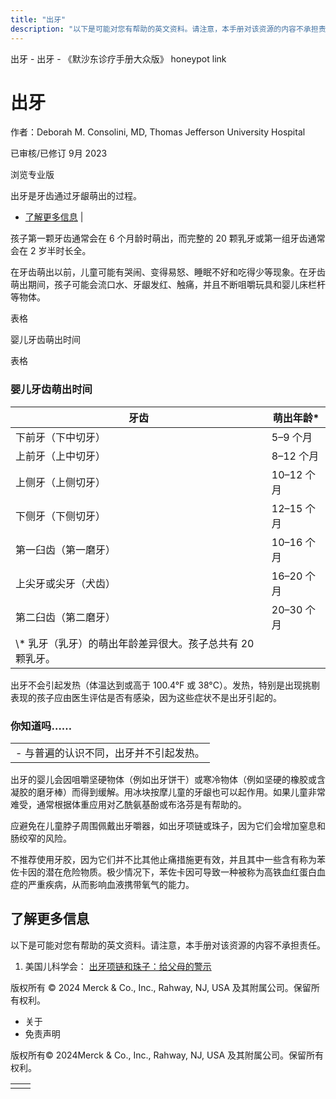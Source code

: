 ```yaml
---
title: "出牙"
description: "以下是可能对您有帮助的英文资料。请注意，本手册对该资源的内容不承担责任。"
---
```


﻿出牙 \- 出牙 \- 《默沙东诊疗手册大众版》 honeypot link

# 出牙

作者：Deborah M. Consolini, MD, Thomas Jefferson University Hospital

已审核/已修订 9月 2023

浏览专业版

出牙是牙齿通过牙龈萌出的过程。

- [了解更多信息](#了解更多信息_v84059487_zh) \|

孩子第一颗牙齿通常会在 6 个月龄时萌出，而完整的 20 颗乳牙或第一组牙齿通常会在 2 岁半时长全。

在牙齿萌出以前，儿童可能有哭闹、变得易怒、睡眠不好和吃得少等现象。在牙齿萌出期间，孩子可能会流口水、牙龈发红、触痛，并且不断咀嚼玩具和婴儿床栏杆等物体。

表格

婴儿牙齿萌出时间

表格

### 婴儿牙齿萌出时间

| 牙齿 | 萌出年龄\* |
| --- | --- |
| 下前牙（下中切牙） | 5–9 个月 |
| 上前牙（上中切牙） | 8–12 个月 |
| 上侧牙（上侧切牙） | 10–12 个月 |
| 下侧牙（下侧切牙） | 12–15 个月 |
| 第一臼齿（第一磨牙） | 10–16 个月 |
| 上尖牙或尖牙（犬齿） | 16–20 个月 |
| 第二臼齿（第二磨牙） | 20–30 个月 |
| \\* 乳牙（乳牙）的萌出年龄差异很大。孩子总共有 20 颗乳牙。 |

出牙不会引起发热（体温达到或高于 100.4°F 或 38°C）。发热，特别是出现挑剔表现的孩子应由医生评估是否有感染，因为这些症状不是出牙引起的。

### 你知道吗……

|     |
| --- |
| - 与普遍的认识不同，出牙并不引起发热。 |

出牙的婴儿会因咀嚼坚硬物体（例如出牙饼干）或寒冷物体（例如坚硬的橡胶或含凝胶的磨牙棒）而得到缓解。用冰块按摩儿童的牙龈也可以起作用。如果儿童非常难受，通常根据体重应用对乙酰氨基酚或布洛芬是有帮助的。

应避免在儿童脖子周围佩戴出牙嚼器，如出牙项链或珠子，因为它们会增加窒息和肠绞窄的风险。

不推荐使用牙胶，因为它们并不比其他止痛措施更有效，并且其中一些含有称为苯佐卡因的潜在危险物质。极少情况下，苯佐卡因可导致一种被称为高铁血红蛋白血症的严重疾病，从而影响血液携带氧气的能力。

## 了解更多信息

以下是可能对您有帮助的英文资料。请注意，本手册对该资源的内容不承担责任。

1. 美国儿科学会： [出牙项链和珠子：给父母的警示](https://www.healthychildren.org/English/ages-stages/baby/teething-tooth-care/Pages/Amber-Teething-Necklaces.aspx)




版权所有 © 2024
Merck & Co., Inc., Rahway, NJ, USA 及其附属公司。保留所有权利。

- 关于
- 免责声明

版权所有© 2024Merck & Co., Inc., Rahway, NJ, USA 及其附属公司。保留所有权利。

|     |     |
| --- | --- |
|  |  |